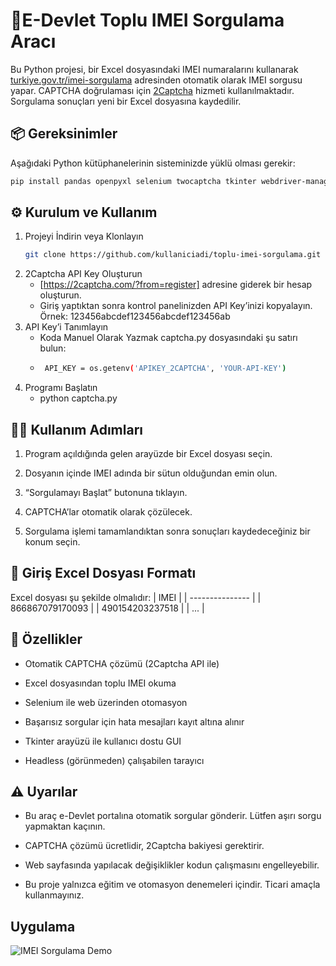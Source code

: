 # 📱E-Devlet Toplu IMEI Sorgulama Aracı

Bu Python projesi, bir Excel dosyasındaki IMEI numaralarını kullanarak [turkiye.gov.tr/imei-sorgulama](https://www.turkiye.gov.tr/imei-sorgulama) adresinden otomatik olarak IMEI sorgusu yapar. CAPTCHA doğrulaması için [2Captcha](https://2captcha.com) hizmeti kullanılmaktadır. Sorgulama sonuçları yeni bir Excel dosyasına kaydedilir.

## 📦 Gereksinimler

Aşağıdaki Python kütüphanelerinin sisteminizde yüklü olması gerekir:

```bash
pip install pandas openpyxl selenium twocaptcha tkinter webdriver-manager
```

## ⚙️ Kurulum ve Kullanım
1. Projeyi İndirin veya Klonlayın
   ```bash
   git clone https://github.com/kullaniciadi/toplu-imei-sorgulama.git
    ```
2. 2Captcha API Key Oluşturun
   * [https://2captcha.com/?from=register] adresine giderek bir hesap oluşturun.
   * Giriş yaptıktan sonra kontrol panelinizden API Key’inizi kopyalayın.
     Örnek: 123456abcdef123456abcdef123456ab
3. API Key’i Tanımlayın
    * Koda Manuel Olarak Yazmak captcha.py dosyasındaki şu satırı bulun:
    * ```bash
       API_KEY = os.getenv('APIKEY_2CAPTCHA', 'YOUR-API-KEY')
       ```
4. Programı Başlatın
   * python captcha.py


## 🧑‍💻 Kullanım Adımları
   1. Program açıldığında gelen arayüzde bir Excel dosyası seçin.
    
   2. Dosyanın içinde IMEI adında bir sütun olduğundan emin olun.

   3. “Sorgulamayı Başlat” butonuna tıklayın.

   4. CAPTCHA’lar otomatik olarak çözülecek.

   5. Sorgulama işlemi tamamlandıktan sonra sonuçları kaydedeceğiniz bir konum seçin.

## 📂 Giriş Excel Dosyası Formatı
Excel dosyası şu şekilde olmalıdır:
| IMEI            |
| --------------- |
| 866867079170093 |
| 490154203237518 |
| ...             |

## 📝 Özellikler
 * Otomatik CAPTCHA çözümü (2Captcha API ile)

 * Excel dosyasından toplu IMEI okuma

 * Selenium ile web üzerinden otomasyon

 * Başarısız sorgular için hata mesajları kayıt altına alınır

 * Tkinter arayüzü ile kullanıcı dostu GUI

 * Headless (görünmeden) çalışabilen tarayıcı
   
## ⚠️ Uyarılar
 * Bu araç e-Devlet portalına otomatik sorgular gönderir. Lütfen aşırı sorgu yapmaktan kaçının.

 * CAPTCHA çözümü ücretlidir, 2Captcha bakiyesi gerektirir.

 * Web sayfasında yapılacak değişiklikler kodun çalışmasını engelleyebilir.

 * Bu proje yalnızca eğitim ve otomasyon denemeleri içindir. Ticari amaçla kullanmayınız.

## Uygulama
![IMEI Sorgulama Demo](https://github.com/mehmetesenn/EDevletTopluIMEISorgulama/raw/main/imeiSorgu.gif)








